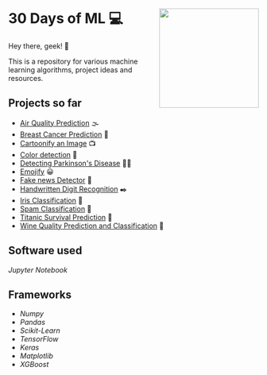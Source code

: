 # 30 Days of ML :computer: <image src="pic.jpg" width=200 align="right">

Hey there, geek! :wave:

This is a repository for various machine learning algorithms, project ideas and resources.

## Projects so far

-   [Air Quality Prediction](Air_Quality/) :fog:
-   [Breast Cancer Prediction](Breast_Cancer_Prediction/) :older_woman:
-   [Cartoonify an Image](Cartoonify_an_Image/) :tv:
-   [Color detection](Color_Detection/) :rainbow:
-   [Detecting Parkinson's Disease](Detecting_Parkinson’s_Disease/) :standing_man:
-   [Emojify](Emojify/) :grinning:
-   [Fake news Detector](Fake_news_Detector/) :newspaper:
-   [Handwritten Digit Recognition](Handwritten_Digit_Recognition/) :black_nib:
-   [Iris Classification](Iris_Classification/) :hibiscus:
-   [Spam Classification](Spam_Classification/) :e-mail:
-   [Titanic Survival Prediction](Titanic/) :ship:
-   [Wine Quality Prediction and Classification](Wine_Quality/) :wine_glass:

## Software used
*Jupyter Notebook*

## Frameworks
-   *Numpy*
-   *Pandas*
-   *Scikit-Learn*
-   *TensorFlow*
-   *Keras*
-   *Matplotlib*
-   *XGBoost*

